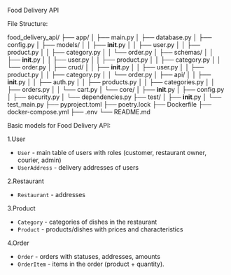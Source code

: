 Food Delivery API

File Structure:

food_delivery_api/
├── app/
│   ├── main.py
│   ├── database.py
│   ├── config.py 
│   ├── models/
│   │   ├── __init__.py
│   │   ├── user.py
│   │   ├── product.py
│   │   ├── category.py
│   │   └── order.py
│   ├── schemas/
│   │   ├── __init__.py
│   │   ├── user.py
│   │   ├── product.py
│   │   ├── category.py
│   │   └── order.py
│   ├── crud/
│   │   ├── __init__.py
│   │   ├── user.py
│   │   ├── product.py
│   │   ├── category.py
│   │   └── order.py
│   ├── api/
│   │   ├── __init__.py
│   │   ├── auth.py
│   │   ├── products.py
│   │   ├── categories.py
│   │   ├── orders.py
│   │   └── cart.py
│   └── core/
│       ├── __init__.py
│       ├── config.py
│       ├── security.py
│       └── dependencies.py
├── test/
│   ├── __init__.py
│   └── test_main.py
├── pyproject.toml
├── poetry.lock
├── Dockerfile
├── docker-compose.yml
├── .env
└── README.md


Basic models for Food Delivery API:

1.User

- `User` - main table of users with roles (customer, restaurant owner, courier, admin)
- `UserAddress` - delivery addresses of users

2.Restaurant

- `Restaurant` - addresses

3.Product

- `Category` - categories of dishes in the restaurant
- `Product` - products/dishes with prices and characteristics

4.Order

- `Order` - orders with statuses, addresses, amounts
- `OrderItem` - items in the order (product + quantity).
